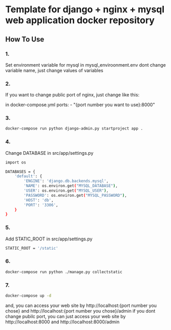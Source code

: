 # Template for django + nginx + mysql web application docker repository

## How To Use

### 1.
Set environment variable for mysql in mysql_enviroonment.env
dont change variable name, just change values of variables

### 2.
If you want to change public port of nginx, just change like this:

in docker-compose.yml
ports:
        - "{port number you want to use}:8000"

### 3.
```sh
docker-compose run python django-admin.py startproject app .
```

### 4.
Change DATABASE in src/app/settings.py
```sh
import os

DATABASES = {
    'default': {
        'ENGINE': 'django.db.backends.mysql',
        'NAME': os.environ.get("MYSQL_DATABASE"),
        'USER': os.environ.get("MYSQL_USER"),
        'PASSWORD': os.environ.get("MYSQL_PASSWORD"),
        'HOST': 'db',
        'PORT': '3306',
    }
}
```

### 5.
Add STATIC_ROOT in src/app/settings.py
```sh
STATIC_ROOT = '/static'
```

### 6.
```sh
docker-compose run python ./manage.py collectstatic
```

### 7.
```sh
docker-compose up -d
```
and, you can access your web site by http://localhost:{port number you chose} and http://localhost:{port number you chose}/admin
if you dont change pubilc port, you can just access your web site by http://localhost:8000 and http://localhost:8000/admin
